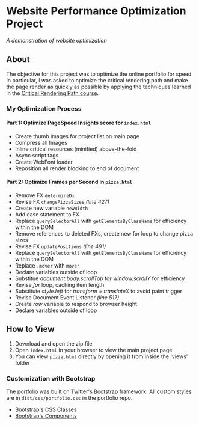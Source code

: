 # Website Performance Optimization Project

_A demonstration of website optimization_

## About
The objective for this project was to optimize the online portfolio for speed. In particular, I was asked to optimize the critical rendering path and make the page render as quickly as possible by applying the techniques learned in the [Critical Rendering Path course](https://www.udacity.com/course/ud884).


### My Optimization Process

#### Part 1: Optimize PageSpeed Insights score for `index.html`

* Create thumb images for project list on main page
* Compress all Images
* Inline critical resources (minified) above-the-fold
* Async script tags
* Create WebFont loader
* Reposition all render blocking to end of document


#### Part 2: Optimize Frames per Second in `pizza.html`

* Remove FX `determineDx`
* Revise FX `changePizzaSizes` _(line 427)_
 * Create new variable `newWidth`
 * Add case statement to FX
 * Replace `querySelectorAll` with `getElementsByClassName` for efficiency within the DOM
 * Remove references to deleted FXs, create new for loop to change pizza sizes
* Revise FX `updatePositions` _(line 491)_
 * Replace `querySelectorAll` with `getElementsByClassName` for efficiency within the DOM
 * Replace `.mover` with `mover`
 * Declare variables outside of loop
 * Substitue _document.body.scrollTop_ for _window.scrollY_ for efficiency
 * Revise _for_ loop, caching item length
 * Substitute _style.left_ for _transform = translateX_ to avoid paint trigger
* Revise Document Event Listener _(line 517)_
 * Create _row_ variable to respond to browser height
 * Declare variables outside of loop


## How to View
1. Download and open the zip file
2. Open `index.html` in your browser to view the main project page
3. You can view `pizza.html` directly by opening it from inside the 'views' folder



### Customization with Bootstrap
The portfolio was built on Twitter's <a href="http://getbootstrap.com/">Bootstrap</a> framework. All custom styles are in `dist/css/portfolio.css` in the portfolio repo.

* <a href="http://getbootstrap.com/css/">Bootstrap's CSS Classes</a>
* <a href="http://getbootstrap.com/components/">Bootstrap's Components</a>
